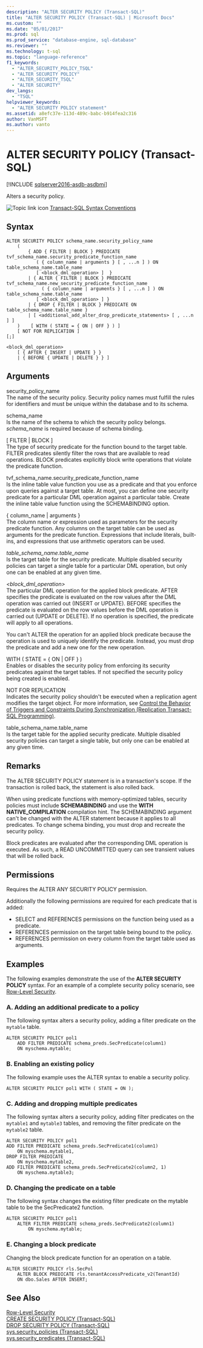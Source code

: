 ```yaml
---
description: "ALTER SECURITY POLICY (Transact-SQL)"
title: "ALTER SECURITY POLICY (Transact-SQL) | Microsoft Docs"
ms.custom: ""
ms.date: "05/01/2017"
ms.prod: sql
ms.prod_service: "database-engine, sql-database"
ms.reviewer: ""
ms.technology: t-sql
ms.topic: "language-reference"
f1_keywords: 
  - "ALTER_SECURITY_POLICY_TSQL"
  - "ALTER SECURITY POLICY"
  - "ALTER_SECURITY_TSQL"
  - "ALTER SECURITY"
dev_langs: 
  - "TSQL"
helpviewer_keywords: 
  - "ALTER SECURITY POLICY statement"
ms.assetid: a8efc37e-113d-489c-babc-b914fea2c316
author: VanMSFT
ms.author: vanto
---
```

# ALTER SECURITY POLICY (Transact-SQL)

[!INCLUDE [sqlserver2016-asdb-asdbmi](../../includes/applies-to-version/sqlserver2016-asdb-asdbmi.md)]

Alters a security policy.  
  
![Topic link icon](../../database-engine/configure-windows/media/topic-link.gif "Topic link icon") [Transact-SQL Syntax Conventions](../../t-sql/language-elements/transact-sql-syntax-conventions-transact-sql.md)  
  
## Syntax  
  
```syntaxsql
ALTER SECURITY POLICY schema_name.security_policy_name   
    (  
        { ADD { FILTER | BLOCK } PREDICATE tvf_schema_name.security_predicate_function_name   
           ( { column_name | arguments } [ , ...n ] ) ON table_schema_name.table_name   
           [ <block_dml_operation> ]  }   
        | { ALTER { FILTER | BLOCK } PREDICATE tvf_schema_name.new_security_predicate_function_name   
             ( { column_name | arguments } [ , ...n ] ) ON table_schema_name.table_name   
           [ <block_dml_operation> ] }  
        | { DROP { FILTER | BLOCK } PREDICATE ON table_schema_name.table_name }   
        | [ <additional_add_alter_drop_predicate_statements> [ , ...n ] ]  
    )    [ WITH ( STATE = { ON | OFF } ) ]  
    [ NOT FOR REPLICATION ]  
[;]  
  
<block_dml_operation>  
    [ { AFTER { INSERT | UPDATE } }   
    | { BEFORE { UPDATE | DELETE } } ]  
```  

## Arguments
security_policy_name  
The name of the security policy. Security policy names must fulfill the rules for identifiers and must be unique within the database and to its schema.  
  
schema_name  
Is the name of the schema to which the security policy belongs. *schema_name* is required because of schema binding.  
  
[ FILTER | BLOCK ]  
The type of security predicate for the function bound to the target table. FILTER predicates silently filter the rows that are available to read operations. BLOCK predicates explicitly block write operations that violate the predicate function.  
  
tvf_schema_name.security_predicate_function_name  
Is the inline table value function you use as a predicate and that you enforce upon queries against a target table. At most, you can define one security predicate for a particular DML operation against a particular table. Create the inline table value function using the SCHEMABINDING option.  
  
{ column_name | arguments }  
The column name or expression used as parameters for the security predicate function. Any columns on the target table can be used as arguments for the predicate function. Expressions that include literals, built-ins, and expressions that use arithmetic operators can be used.  
  
*table_schema_name.table_name*  
Is the target table for the security predicate. Multiple disabled security policies can target a single table for a particular DML operation, but only one can be enabled at any given time.  
  
*\<block_dml_operation>*  
The particular DML operation for the applied block predicate. AFTER specifies the predicate is evaluated on the row values after the DML operation was carried out (INSERT or UPDATE). BEFORE specifies the predicate is evaluated on the row values before the DML operation is carried out (UPDATE or DELETE). If no operation is specified, the predicate will apply to all operations.  
  
You can't ALTER the operation for an applied block predicate because the operation is used to uniquely identify the predicate. Instead, you must drop the predicate and add a new one for the new operation.  
  
WITH ( STATE = { ON | OFF } )  
Enables or disables the security policy from enforcing its security predicates against the target tables. If not specified the security policy being created is enabled.  
  
NOT FOR REPLICATION  
Indicates the security policy shouldn't be executed when a replication agent modifies the target object. For more information, see [Control the Behavior of Triggers and Constraints During Synchronization &#40;Replication Transact-SQL Programming&#41;](../../relational-databases/replication/control-behavior-of-triggers-and-constraints-in-synchronization.md).  
  
table_schema_name.table_name  
Is the target table for the applied security predicate. Multiple disabled security policies can target a single table, but only one can be enabled at any given time.  
  
## Remarks
The ALTER SECURITY POLICY statement is in a transaction's scope. If the transaction is rolled back, the statement is also rolled back.  
  
When using predicate functions with memory-optimized tables, security policies must include **SCHEMABINDING** and use the **WITH NATIVE_COMPILATION** compilation hint. The SCHEMABINDING argument can't be changed with the ALTER statement because it applies to all predicates. To change schema binding, you must drop and recreate the security policy.  
  
Block predicates are evaluated after the corresponding DML operation is executed. As such, a READ UNCOMMITTED query can see transient values that will be rolled back.  
  
## Permissions  
Requires the ALTER ANY SECURITY POLICY permission.  
  
Additionally the following permissions are required for each predicate that is added:  
  
-   SELECT and REFERENCES permissions on the function being used as a predicate.  
-   REFERENCES permission on the target table being bound to the policy.  
-   REFERENCES permission on every column from the target table used as arguments.  
  
## Examples  
The following examples demonstrate the use of the **ALTER SECURITY POLICY** syntax. For an example of a complete security policy scenario, see [Row-Level Security](../../relational-databases/security/row-level-security.md).  
  
### A. Adding an additional predicate to a policy  
The following syntax alters a security policy, adding a filter predicate on the `mytable` table.  
  
```  
ALTER SECURITY POLICY pol1   
    ADD FILTER PREDICATE schema_preds.SecPredicate(column1)   
    ON myschema.mytable;  
```  
  
### B. Enabling an existing policy  
The following example uses the ALTER syntax to enable a security policy.  
  
```  
ALTER SECURITY POLICY pol1 WITH ( STATE = ON );  
```  
  
### C. Adding and dropping multiple predicates  
The following syntax alters a security policy, adding filter predicates on the `mytable1` and `mytable3` tables, and removing the filter predicate on the `mytable2` table.  
  
```  
ALTER SECURITY POLICY pol1  
ADD FILTER PREDICATE schema_preds.SecPredicate1(column1)   
    ON myschema.mytable1,  
DROP FILTER PREDICATE   
    ON myschema.mytable2,  
ADD FILTER PREDICATE schema_preds.SecPredicate2(column2, 1)   
    ON myschema.mytable3;  
```  
  
### D. Changing the predicate on a table  
The following syntax changes the existing filter predicate on the mytable table to be the SecPredicate2 function.  
  
```  
ALTER SECURITY POLICY pol1  
    ALTER FILTER PREDICATE schema_preds.SecPredicate2(column1)  
        ON myschema.mytable;  
```  
  
### E. Changing a block predicate  
Changing the block predicate function for an operation on a table.  
  
```  
ALTER SECURITY POLICY rls.SecPol  
    ALTER BLOCK PREDICATE rls.tenantAccessPredicate_v2(TenantId) 
    ON dbo.Sales AFTER INSERT;  
```  
  
## See Also  
[Row-Level Security](../../relational-databases/security/row-level-security.md)   
[CREATE SECURITY POLICY &#40;Transact-SQL&#41;](../../t-sql/statements/create-security-policy-transact-sql.md)   
[DROP SECURITY POLICY &#40;Transact-SQL&#41;](../../t-sql/statements/drop-security-policy-transact-sql.md)   
[sys.security_policies &#40;Transact-SQL&#41;](../../relational-databases/system-catalog-views/sys-security-policies-transact-sql.md)   
[sys.security_predicates &#40;Transact-SQL&#41;](../../relational-databases/system-catalog-views/sys-security-predicates-transact-sql.md)  
  
  
